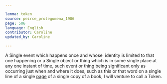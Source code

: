 ```yaml
---

lemma: token
source: peirce_prolegomena_1906
page: 506
language: English
contributor: Caroline
updated_by: Caroline

---
```


A Single event which happens once and whose  identity is limited to that one happening or a Single object or thing which is in some single place at any one instant of time, such event or thing being significant only as occurring just when and where it does, such as this or that word on a single line of a single [page](page.html) of a single copy of a book, I will venture to call a Token.
